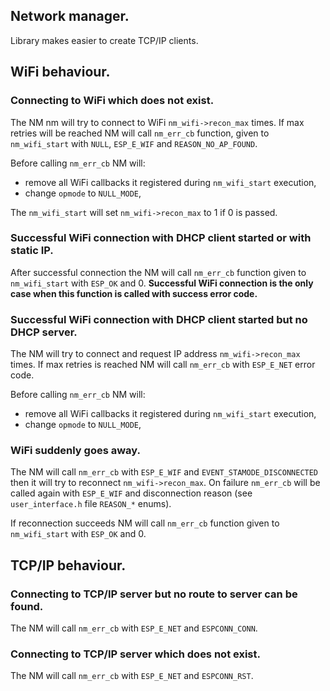 ## Network manager.

Library makes easier to create TCP/IP clients. 

## WiFi behaviour.

### Connecting to WiFi which does not exist.

The NM nm will try to connect to WiFi `nm_wifi->recon_max` times. If max 
retries will be reached NM will call `nm_err_cb` function, given to 
`nm_wifi_start` with `NULL`, `ESP_E_WIF` and `REASON_NO_AP_FOUND`.

Before calling `nm_err_cb` NM will:

- remove all WiFi callbacks it registered during `nm_wifi_start` execution,
- change `opmode` to `NULL_MODE`,

The `nm_wifi_start` will set `nm_wifi->recon_max` to 1 if 0 is passed.

### Successful WiFi connection with DHCP client started or with static IP.

After successful connection the NM will call `nm_err_cb` function given to 
`nm_wifi_start` with `ESP_OK` and 0. **Successful WiFi connection is the 
only case when this function is called with success error code.**

### Successful WiFi connection with DHCP client started but no DHCP server.

The NM will try to connect and request IP address `nm_wifi->recon_max` 
times. If max retries is reached NM will call `nm_err_cb` with 
`ESP_E_NET` error code.

Before calling `nm_err_cb` NM will:

- remove all WiFi callbacks it registered during `nm_wifi_start` execution,
- change `opmode` to `NULL_MODE`,

### WiFi suddenly goes away.

The NM will call `nm_err_cb` with `ESP_E_WIF` and `EVENT_STAMODE_DISCONNECTED`
then it will try to reconnect `nm_wifi->recon_max`. On failure `nm_err_cb`
will be called again with `ESP_E_WIF` and disconnection reason (see 
`user_interface.h` file `REASON_*` enums).

If reconnection succeeds NM will call `nm_err_cb` function given to 
`nm_wifi_start` with `ESP_OK` and 0.

## TCP/IP behaviour.

### Connecting to TCP/IP server but no route to server can be found.

The NM will call `nm_err_cb` with `ESP_E_NET` and `ESPCONN_CONN`. 

### Connecting to TCP/IP server which does not exist.

The NM will call `nm_err_cb` with `ESP_E_NET` and `ESPCONN_RST`. 
